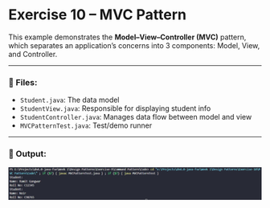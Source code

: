 # Exercise 10 – MVC Pattern

This example demonstrates the **Model–View–Controller (MVC)** pattern, which separates an application’s concerns into 3 components: Model, View, and Controller.

---

### 🔹 Files:
- `Student.java`: The data model
- `StudentView.java`: Responsible for displaying student info
- `StudentController.java`: Manages data flow between model and view
- `MVCPatternTest.java`: Test/demo runner

---

### 🔹 Output:
![output](/Week%201/Design%20Patterns/Exercise-10/MVC%20Pattern/Output/output.png)